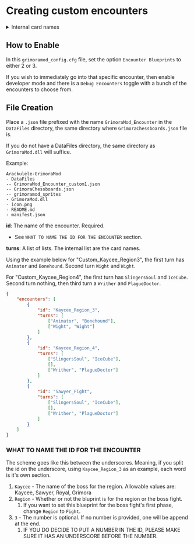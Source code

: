 # Creating custom encounters

<details>
<summary>Internal card names</summary>

Animator
Apparition
BalBal
Banshee
BloodySack
BoneCollective
Bonehound
BonelordsHorn
Bonepile
BooHag
CalaveraCatrina
Catacomb
Centurion
CompoundFracture
Dalgyal
DanseMacabre
DeadHand
DeadPets
Deadeye
DeathKnell
DisturbedGrave
Doll
Draugr
DrownedSoul
Dybbuk
Ember_Spirit
ExplodingPirate
Family
FesteringWretch
Flameskull
Franknstein
Fylgja
GhostShip
Giant
Glacier
Gravebard
Gravedigger
Haltia
HauntedMirror
HeadlessHorseman
Hydra
IceCube
Jikininki
LaLlorona
Manananggal
MassGrave
Moroi
Mummy
Necromancer
Nixie
Nosferat
Obol
PirateCaptainYellowbeard
PirateFirstMateSnag
PiratePolly
PiratePrivateer
PlagueDoctor
Poltergeist
PossessedArmour
Project
Revenant
Ripper
Rot
Sarcophagus
ScreamingSkull
Silbon
Skelemagus
SkeletonArmy
SlingersSoul
Sluagh
Sporedigger
Summoner
TombRobber
VengefulSpirit
Warthr
Wechuge
Wight
WillOTheWisp
Writher
Wyvern
Zombie

</details>

## How to Enable

In this `grimoramod_config.cfg` file, set the option `Encounter Blueprints` to either 2 or 3.

If you wish to immediately go into that specific encounter, then enable developer mode and there is a `Debug Encounters` toggle with a bunch of the encounters to choose from.

## File Creation

Place a `.json` file prefixed with the name `GrimoraMod_Encounter` in the `DataFiles` directory, the same directory where `GrimoraChessboards.json` file is.

If you do not have a DataFiles directory, the same directory as `GrimoraMod.dll` will suffice.

Example:

```
Arackulele-GrimoraMod
- DataFiles
-- GrimoraMod_Encounter_custom1.json
-- GrimoraChessboards.json
-- grimoramod_sprites
- GrimoraMod.dll
- icon.png
- README.md
- manifest.json
```

**id**: The name of the encounter. Required.

- See `WHAT TO NAME THE ID FOR THE ENCOUNTER` section.

**turns**: A list of lists. The internal list are the card names.

Using the example below for "Custom_Kaycee_Region3", the first turn has `Animator` and `Bonehound`. Second turn `Wight` and `Wight`.

For "Custom_Kaycee_Region4", the first turn has `SlingersSoul` and `IceCube`. Second turn nothing, then third turn a `Writher` and `PlagueDoctor`.

```json
{
	"encounters": [
		{
			"id": "Kaycee_Region_3",
			"turns": [
				["Animator", "Bonehound"],
				["Wight", "Wight"]
			]
		},
		{
			"id": "Kaycee_Region_4",
			"turns": [
				["SlingersSoul", "IceCube"],
				[],
				["Writher", "PlagueDoctor"]
			]
		},
		{
			"id": "Sawyer_Fight",
			"turns": [
				["SlingersSoul", "IceCube"],
				[],
				["Writher", "PlagueDoctor"]
			]
		}
	]
}
```

### WHAT TO NAME THE ID FOR THE ENCOUNTER

The scheme goes like this between the underscores. Meaning, if you split the id on the underscore, using `Kaycee_Region_3` as an example, each word is it's own section.

1. `Kaycee` - The name of the boss for the region. Allowable values are: Kaycee, Sawyer, Royal, Grimora
2. `Region` - Whether or not the bluprint is for the region or the boss fight.
   1. If you want to set this blueprint for the boss fight's first phase, change `Region` to `Fight`.
3. `3` - The number is optional. If no number is provided, one will be append at the end.
   1. IF YOU DO DECIDE TO PUT A NUMBER IN THE ID, PLEASE MAKE SURE IT HAS AN UNDERSCORE BEFORE THE NUMBER.
